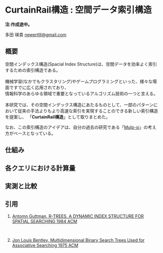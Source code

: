 # CurtainRail構造 : 空間データ索引構造

**注:作成途中。**

多田 瑛貴 <newertlll@gmail.com>

## 概要

空間インデックス構造(Spacial Index Structure)は、空間データを効率よく索引するための索引構造である。 <br>
<br>
機械学習(なかでもクラスタリング)やゲームプログラミングといった、様々な場面ですでに広く応用されており、 <br>
情報科学のあらゆる領域で重要となっているアルゴリズム技術の一つと言える。 <br>
<br>
本研究では、その空間インデックス構造にあたるものとして、一部のパターンにおいて従来の手法よりもより高速な索引を実現することのできる新しい索引構造を提案し、
「**CurtainRail構造**」として取りまとめた。

なお、この索引構造のアイデアは、自分の過去の研究である「[Mulp-si](https://github.com/TadaTeruki/mulpsi)」の考え方がベースとなっている。<br>

## 仕組み

## 各クエリにおける計算量

## 実測と比較

## 引用

1. [Antomn Guttman, R-TREES. A DYNAMIC INDEX STRUCTURE FOR SPATIAL SEARCHING 1984 ACM](http://www-db.deis.unibo.it/courses/SI-LS/papers/Gut84.pdf)
<br>

2. [Jon Louis Bentley, Multidimensional Binary Search Trees Used for Associative Searching 1975 ACM](http://citeseerx.ist.psu.edu/viewdoc/download?doi=10.1.1.160.335&rep=rep1&type=pdf)
